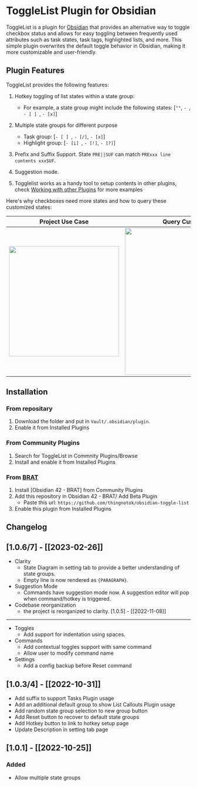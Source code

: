 # ToggleList Plugin for Obsidian

ToggleList is a plugin for [Obsidian](https://obsidian.md) that provides an alternative way to toggle checkbox status and allows for easy toggling between frequently used attributes such as task states, task tags, highlighted lists, and more. This simple plugin overwrites the default toggle behavior in Obsidian, making it more customizable and user-friendly.


## Plugin Features

ToggleList provides the following features:

1. Hotkey toggling of list states within a state group:
	- For example, a state group might include the following states: [`""`, `- `, `- [ ] `, ` - [x] `]

2. Multiple state groups for different purpose
	- Task group: [`- [ ] `, ` - [/] `, ` - [x] `]
	- Highlight group: [`- [i] `, ` - [!] `, ` - [?] `]

3. Prefix and Suffix Support. State `PRE||SUF` can match `PRExxx line contents xxxSUF`.

4. Suggestion mode. 

5. Togglelist works as a handy tool to setup contents in other plugins, check [Working with other Plugins](https://github.com/thingnotok/obsidian-toggle-list/doc/other_plugin.md) for more examples

Here's why checkboxes need more states and how to query these customized states:

| Project Use Case | Query Customized Items |
| :--------------: | :-------------------: |
| <img src="https://github.com/thingnotok/obsidian-toggle-list/blob/master/resources/example_project.png" width="300"> | <img src="https://github.com/thingnotok/obsidian-toggle-list/blob/master/resources/query_example.png" width="400"> |



## Installation

### From repositary

1. Download the folder and put in `Vault/.obsidian/plugin`.
1. Enable it from Installed Plugins

### From Community Plugins

1. Search for ToggleList in Commnity Plugins/Browse
1. Install and enable it from Installed Plugins

### From [BRAT](https://github.com/TfTHacker/obsidian42-brat)

1. Install [Obsidian 42 - BRAT] from Community Plugins
2. Add this repository in Obsidian 42 - BRAT/ Add Beta Plugin
	- Paste this url: `https://github.com/thingnotok/obsidian-toggle-list`
3. Enable this plugin from Installed Plugins


## Changelog
[1.0.6/7] - [[2023-02-26]]
---
- Clarity
	- State Diagram in setting tab to provide a better understanding of state groups.
	- Empty line is now rendered as `{PARAGRAPH}`.
- Suggestion Mode
	- Commands have suggestion mode now. A suggestion editor will pop when command/hotkey is triggered.
- Codebase reorganization
	- the project is reorganized to clarity.
[1.0.5] - [[2022-11-08]]
---
- Toggles
    - Add support for indentation using spaces.
- Commands
    - Add contextual toggles support with same command
    - Allow user to modify command name
- Settings
    - Add a config backup before Reset command

[1.0.3/4] - [[2022-10-31]]
---
- Add suffix to support Tasks Plugin usage
- Add an additional default group to show List Callouts Plugin usage
- Add random state group selection to new group button
- Add Reset button to recover to default state groups
- Add Hotkey button to link to hotkey setup page
- Update Description in setting tab page


[1.0.1] - [[2022-10-25]]
---

### Added
- Allow multiple state groups
